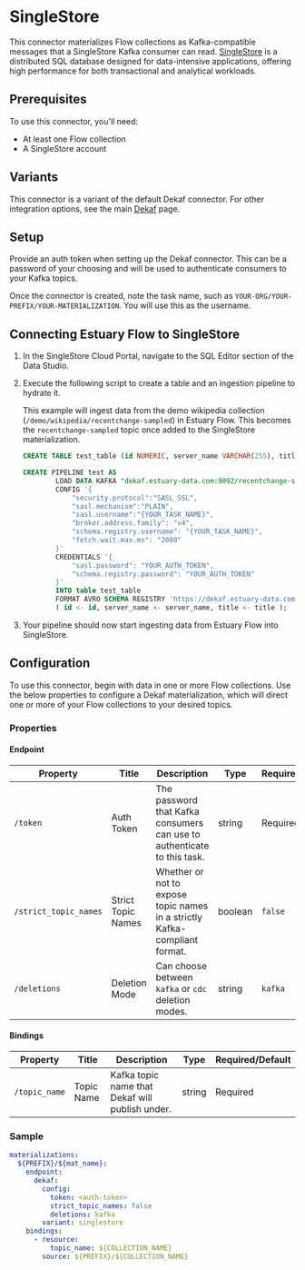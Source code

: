 
# SingleStore

This connector materializes Flow collections as Kafka-compatible messages that a SingleStore Kafka consumer can read. [SingleStore](https://www.singlestore.com/) is a distributed SQL database designed for data-intensive applications,
offering high performance for both transactional and analytical workloads.

## Prerequisites

To use this connector, you'll need:

* At least one Flow collection
* A SingleStore account

## Variants

This connector is a variant of the default Dekaf connector. For other integration options, see the main [Dekaf](dekaf.md) page.

## Setup

Provide an auth token when setting up the Dekaf connector. This can be a password of your choosing and will be used to authenticate consumers to your Kafka topics.

Once the connector is created, note the task name, such as `YOUR-ORG/YOUR-PREFIX/YOUR-MATERIALIZATION`. You will use this as the username.

## Connecting Estuary Flow to SingleStore

1. In the SingleStore Cloud Portal, navigate to the SQL Editor section of the Data Studio.

2. Execute the following script to create a table and an ingestion pipeline to hydrate it.

   This example will ingest data from the demo wikipedia collection (`/demo/wikipedia/recentchange-sampled`) in Estuary Flow. This becomes the `recentchange-sampled` topic once added to the SingleStore materialization.

    ```sql
    CREATE TABLE test_table (id NUMERIC, server_name VARCHAR(255), title VARCHAR(255));

    CREATE PIPELINE test AS
            LOAD DATA KAFKA "dekaf.estuary-data.com:9092/recentchange-sampled"
            CONFIG '{
                "security.protocol":"SASL_SSL",
                "sasl.mechanism":"PLAIN",
                "sasl.username":"{YOUR_TASK_NAME}",
                "broker.address.family": "v4",
                "schema.registry.username": "{YOUR_TASK_NAME}",
                "fetch.wait.max.ms": "2000"
            }'
            CREDENTIALS '{
                "sasl.password": "YOUR_AUTH_TOKEN",
                "schema.registry.password": "YOUR_AUTH_TOKEN"
            }'
            INTO table test_table
            FORMAT AVRO SCHEMA REGISTRY 'https://dekaf.estuary-data.com'
            ( id <- id, server_name <- server_name, title <- title );
    ```
3. Your pipeline should now start ingesting data from Estuary Flow into SingleStore.

## Configuration

To use this connector, begin with data in one or more Flow collections.
Use the below properties to configure a Dekaf materialization, which will direct one or more of your Flow collections to your desired topics.

### Properties

#### Endpoint

| Property | Title | Description | Type | Required/Default |
| --- | --- | --- | --- | --- |
| `/token` | Auth Token | The password that Kafka consumers can use to authenticate to this task. | string | Required |
| `/strict_topic_names` | Strict Topic Names | Whether or not to expose topic names in a strictly Kafka-compliant format. | boolean | `false` |
| `/deletions` | Deletion Mode | Can choose between `kafka` or `cdc` deletion modes. | string | `kafka` |

#### Bindings

| Property | Title | Description | Type | Required/Default |
| --- | --- | --- | --- | --- |
| `/topic_name` | Topic Name | Kafka topic name that Dekaf will publish under. | string | Required |

### Sample

```yaml
materializations:
  ${PREFIX}/${mat_name}:
    endpoint:
      dekaf:
        config:
          token: <auth-token>
          strict_topic_names: false
          deletions: kafka
        variant: singlestore
    bindings:
      - resource:
          topic_name: ${COLLECTION_NAME}
        source: ${PREFIX}/${COLLECTION_NAME}
```

